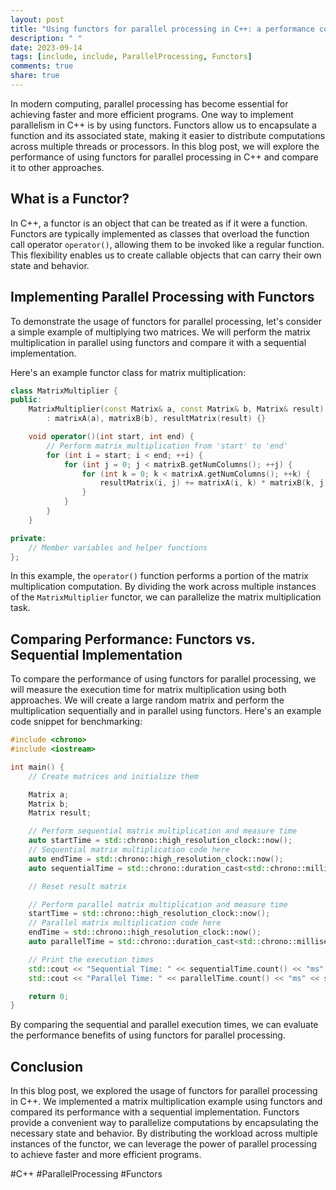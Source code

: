 ```yaml
---
layout: post
title: "Using functors for parallel processing in C++: a performance comparison"
description: " "
date: 2023-09-14
tags: [include, include, ParallelProcessing, Functors]
comments: true
share: true
---
```


In modern computing, parallel processing has become essential for achieving faster and more efficient programs. One way to implement parallelism in C++ is by using functors. Functors allow us to encapsulate a function and its associated state, making it easier to distribute computations across multiple threads or processors. In this blog post, we will explore the performance of using functors for parallel processing in C++ and compare it to other approaches.

## What is a Functor?

In C++, a functor is an object that can be treated as if it were a function. Functors are typically implemented as classes that overload the function call operator `operator()`, allowing them to be invoked like a regular function. This flexibility enables us to create callable objects that can carry their own state and behavior.

## Implementing Parallel Processing with Functors

To demonstrate the usage of functors for parallel processing, let's consider a simple example of multiplying two matrices. We will perform the matrix multiplication in parallel using functors and compare it with a sequential implementation.

Here's an example functor class for matrix multiplication:

```cpp
class MatrixMultiplier {
public:
    MatrixMultiplier(const Matrix& a, const Matrix& b, Matrix& result)
        : matrixA(a), matrixB(b), resultMatrix(result) {}

    void operator()(int start, int end) {
        // Perform matrix multiplication from 'start' to 'end'
        for (int i = start; i < end; ++i) {
            for (int j = 0; j < matrixB.getNumColumns(); ++j) {
                for (int k = 0; k < matrixA.getNumColumns(); ++k) {
                    resultMatrix(i, j) += matrixA(i, k) * matrixB(k, j);
                }
            }
        }
    }

private:
    // Member variables and helper functions
};
```

In this example, the `operator()` function performs a portion of the matrix multiplication computation. By dividing the work across multiple instances of the `MatrixMultiplier` functor, we can parallelize the matrix multiplication task.

## Comparing Performance: Functors vs. Sequential Implementation

To compare the performance of using functors for parallel processing, we will measure the execution time for matrix multiplication using both approaches. We will create a large random matrix and perform the multiplication sequentially and in parallel using functors. Here's an example code snippet for benchmarking:

```cpp
#include <chrono>
#include <iostream>

int main() {
    // Create matrices and initialize them

    Matrix a;
    Matrix b;
    Matrix result;

    // Perform sequential matrix multiplication and measure time
    auto startTime = std::chrono::high_resolution_clock::now();
    // Sequential matrix multiplication code here
    auto endTime = std::chrono::high_resolution_clock::now();
    auto sequentialTime = std::chrono::duration_cast<std::chrono::milliseconds>(endTime - startTime);

    // Reset result matrix

    // Perform parallel matrix multiplication and measure time
    startTime = std::chrono::high_resolution_clock::now();
    // Parallel matrix multiplication code here
    endTime = std::chrono::high_resolution_clock::now();
    auto parallelTime = std::chrono::duration_cast<std::chrono::milliseconds>(endTime - startTime);

    // Print the execution times
    std::cout << "Sequential Time: " << sequentialTime.count() << "ms" << std::endl;
    std::cout << "Parallel Time: " << parallelTime.count() << "ms" << std::endl;

    return 0;
}
```

By comparing the sequential and parallel execution times, we can evaluate the performance benefits of using functors for parallel processing.

## Conclusion

In this blog post, we explored the usage of functors for parallel processing in C++. We implemented a matrix multiplication example using functors and compared its performance with a sequential implementation. Functors provide a convenient way to parallelize computations by encapsulating the necessary state and behavior. By distributing the workload across multiple instances of the functor, we can leverage the power of parallel processing to achieve faster and more efficient programs.

#C++ #ParallelProcessing #Functors